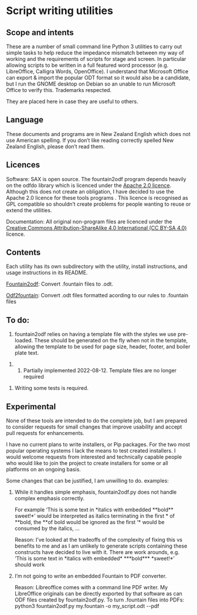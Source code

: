 # Script writing utilities

## Scope and intents

These are a number of small command line Python 3 utilities to carry out
simple tasks to help reduce the impedance mismatch between my way of
working and the requirements of scripts for stage and screen. In
particular allowing scripts to be written in a full featured word
processor (e.g. LibreOffice, Calligra Words, OpenOffice). I understand
that Microsoft Office can export & import the popular ODT format so it
would also be a candidate, but I run the GNOME desktop on Debian so an
unable to run Microsoft Office to verify this. Trademarks respected.

They are placed here in case they are useful to others.

## Language

These documents and programs are in New Zealand English which does not
use American spelling. If you don’t like reading correctly spelled New
Zealand English, please don’t read them.

## Licences

Software: SAX is open source. The fountain2odf program depends heavily
on the odfdo library which is licenced under the [Apache 2.0
licence](https://www.apache.org/licenses/LICENSE-2.0). Although this
does not create an obligation, I have decided to use the Apache 2.0
licence for these tools programs . This licence is recognised as GPL
compatible so shouldn’t create problems for people wanting to reuse or
extend the utilities.

Documentation: All original non-program files are licenced under the
[Creative Commons Attribution-ShareAlike 4.0 International (CC
BY-SA 4.0)](https://creativecommons.org/licenses/by-sa/4.0/) licence.

## Contents

Each utility has its own subdirectory with the utility, install
instructions, and usage instructions in its README.

[Fountain2odf](https://github.com/juliaclement/screenwriting/tree/main/fountain2odf):
Convert .fountain files to .odt.

[Odf2fountain](https://github.com/juliaclement/screenwriting/tree/main/odf2fountain):
Convert .odt files formatted acording to our rules to .fountain files

## To do:

1.  fountain2odf relies on having a template file with the styles we use
    pre-loaded. These should be generated on the fly when not in the
    template, allowing the template to be used for page size, header,
    footer, and boiler plate text.

<!-- end list -->

1.  1.  Partially implemented 2022-08-12. Template files are no longer
        required

<!-- end list -->

1.  Writing some tests is required.

## Experimental

None of these tools are intended to do the complete job, but I am
prepared to consider requests for small changes that improve usability
and accept pull requests for enhancements.

I have no current plans to write installers, or Pip packages. For the
two most popular operating systems I lack the means to test created
installers. I would welcome requests from interested and technically
capable people who would like to join the project to create installers
for some or all platforms on an ongoing basis.

Some changes that can be justified, I am unwilling to do. examples:

1.  While it handles simple emphasis, fountain2odf.py does not handle
    complex emphasis correctly.  
      
    For example ‘This is some text in \*italics with embedded
    \*\*bold\*\* sweet\!\*’ would be interpreted as italics terminating
    in the first \* of \*\*bold, the \*\*of bold would be ignored as the
    first ‘\* would be consumed by the italics, ...  
      
    Reason: I’ve looked at the tradeoffs of the complexity of fixing
    this vs benefits to me and as I am unlikely to generate scripts
    containing these constructs have decided to live with it. There are
    work arounds, e.g. ‘This is some text in \*italics with embedded\*
    \*\*\*bold\*\*\* \*sweet\!\*’ should work
2.  I’m not going to write an embedded Fountain to PDF converter.  
      
    Reason: Libreoffice comes with a command line PDF writer. My
    LibreOffice originals can be directly exported by that software as
    can ODF files created by fountain2odf.py. To turn .fountain files
    into PDFs:  
    python3 fountain2odf.py my.fountain -o my\_script.odt --pdf
